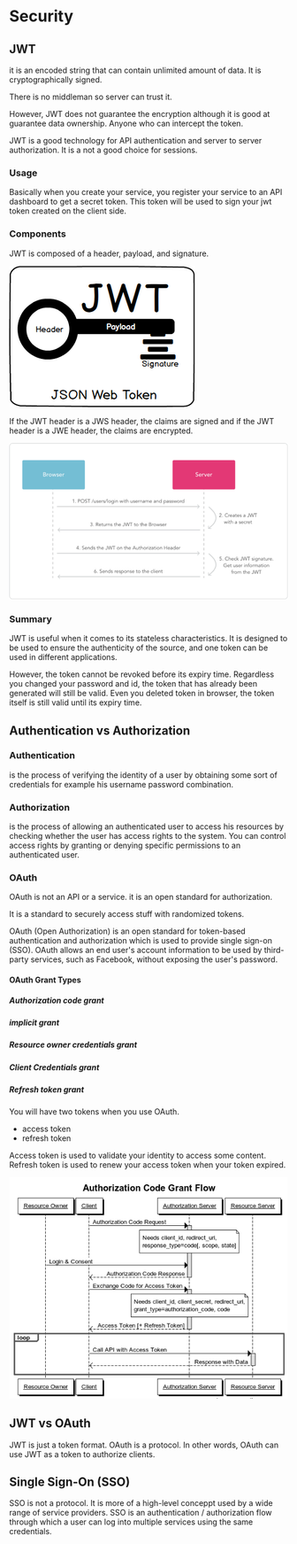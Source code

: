 # Security
## JWT
it is an encoded string that can contain unlimited amount of data.
It is cryptographically signed.

There is no middleman so server can trust it.

However, JWT does not guarantee the encryption although
it is good at guarantee data ownership. Anyone who can intercept
the token.

JWT is a good technology for API authentication and server to server authorization.
It is a not a good choice for sessions.

### Usage
Basically when you create your service, you register your service
to an API dashboard to get a secret token.
This token will be used to sign your jwt token created on the client side.

### Components
JWT is composed of a header, payload, and signature.

![img_2.png](img_2.png)

If the JWT header is a JWS header, the claims are signed and if the JWT header is a JWE header, the claims are encrypted.

![img_3.png](img_3.png)

### Summary
JWT is useful when it comes to its stateless characteristics.
It is designed to be used to ensure the authenticity of the source, and one
token can be used in different applications.

However, the token cannot be revoked before its expiry time. Regardless you changed
your password and id, the token that has already been generated will still be valid.
Even you deleted token in browser, the token itself is still valid until its expiry time.

## Authentication vs Authorization
### Authentication
is the process of verifying the identity of a user by obtaining some sort of credentials for example his username password combination.

### Authorization
is the process of allowing an authenticated user to access his resources by checking whether the user has access rights to the system.
You can control access rights by granting or denying specific permissions to an authenticated user.

### OAuth
OAuth is not an API or a service. it is an open standard for authorization.

It is a standard to securely access stuff with randomized tokens.

OAuth (Open Authorization) is an open standard for token-based authentication and authorization which is used to provide single sign-on (SSO). OAuth allows an end user's account information to be used by third-party services, such as Facebook, without exposing the user's password.

#### OAuth Grant Types
##### Authorization code grant
##### implicit grant
##### Resource owner credentials grant
##### Client Credentials grant
##### Refresh token grant

You will have two tokens when you use OAuth.
* access token
* refresh token

Access token is used to validate your identity to access some content.
Refresh token is used to renew your access token when your token expired.

![img_4.png](img_4.png)

## JWT vs OAuth
JWT is just a token format. OAuth is a protocol.
In other words, OAuth can use JWT as a token to authorize clients.

## Single Sign-On (SSO)
SSO is not a protocol. It is more of a high-level conceppt used by a wide range of service providers.
SSO is an authentication / authorization flow through which a user can log into multiple services using the same credentials.
